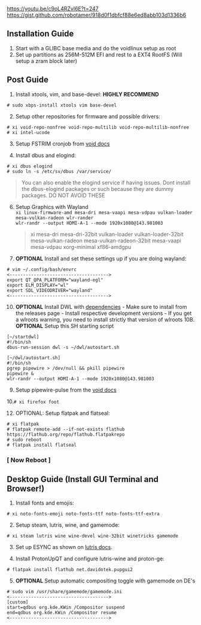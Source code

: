 
https://youtu.be/c9oL4RZvl6E?t=247
https://gist.github.com/robotamer/918d0f1dbfcf88e6ed8abb103d1336b6
## Installation Guide
  1. Start with a GLIBC base media and do the voidlinux setup as root
  2. Set up partitions as 256M-512M EFI and rest to a EXT4 RootFS (Will setup a zram block later)
## Post Guide
  1. Install xtools, vim, and base-devel: **HIGHLY RECOMMEND**
    
    # sudo xbps-install xtools vim base-devel

  2. Setup other repositories for firmware and possible drivers:
    
    # xi void-repo-nonfree void-repo-multilib void-repo-multilib-nonfree
    # xi intel-ucode
    
  3. Setup FSTRIM cronjob from [void docs](https://docs.voidlinux.org/config/ssd.html#periodic-trim-with-cron)
    
  5. Install dbus and elogind:
  
    # xi dbus elogind
    # sudo ln -s /etc/sv/dbus /var/service/
> You can also enable the elogind service if having issues. Dont install the dbus-elogind packages or such because they are dummy packages. DO NOT AVOID THESE
    
  6. Setup Graphics with Wayland  
    `xi linux-firmware-amd mesa-dri mesa-vaapi mesa-vdpau vulkan-loader mesa-vulkan-radeon wlr-rander`  
    `wlr-randr --output HDMI-A-1 --mode 1920x1080@143.981003`  
        >xi mesa-dri mesa-dri-32bit vulkan-loader vulkan-loader-32bit mesa-vulkan-radeon mesa-vulkan-radeon-32bit mesa-vaapi mesa-vdpau xorg-minimal xf86-amdgpu  
    
  8. **OPTIONAL** Install and set these settings up if you are doing wayland:
    
    # vim ~/.config/bash/envrc
    <------------------------------------->
    export QT_QPA_PLATFORM="wayland-egl"
    export ELM_DISPLAY="wl"
    export SDL_VIDEODRIVER="wayland"
    <------------------------------------->

 10. **OPTIONAL** Install DWL with [dependencies](https://codeberg.org/dwl/dwl#building-dwl)
    - Make sure to install from the releases page
    - Install respective development versions
    - If you get a wlroots warning, you need to install strictly that version of wlroots
 10B. **OPTIONAL** Setup this SH starting script  
```
[~/startdwl]
#!/bin/sh
dbus-run-session dwl -s ~/dwl/autostart.sh

[~/dwl/autostart.sh]
#!/bin/sh
pgrep pipewire > /dev/null && pkill pipewire
pipewire &
wlr-randr --output HDMI-A-1 --mode 1920x1080@143.981003
```      
  9. Setup pipewire-pulse from the [void docs](https://docs.voidlinux.org/config/media/pipewire.html)

  10.`# xi firefox foot`

  12. OPTIONAL: Setup flatpak and flatseal:
  
    # xi flatpak
    # flatpak remote-add --if-not-exists flathub https://flathub.org/repo/flathub.flatpakrepo
    # sudo reboot
    # flatpak install flatseal
  ### [ **Now Reboot** ]
    
## Desktop Guide (Install GUI Terminal and Browser!)
  1. Install fonts and emojis:
    
    # xi noto-fonts-emoji noto-fonts-ttf noto-fonts-ttf-extra
    
  2. Setup steam, lutris, wine, and gamemode:
    
    # xi steam lutris wine wine-devel wine-32bit winetricks gamemode
  
  3. Set up ESYNC as shown on [lutris docs](https://github.com/lutris/docs).
  
  4. Install ProtonUpQT and configure lutris-wine and proton-ge:
    
    # flatpak install flathub net.davidotek.pupgui2
  
  5. **OPTIONAL** Setup automatic compositing toggle with gamemode on DE's
  
    # sudo vim /usr/share/gamemode/gamemode.ini
    <------------------------------------->
    [custom]
    start=qdbus org.kde.KWin /Compositor suspend
    end=qdbus org.kde.KWin /Compositor resume
    <------------------------------------->
  

